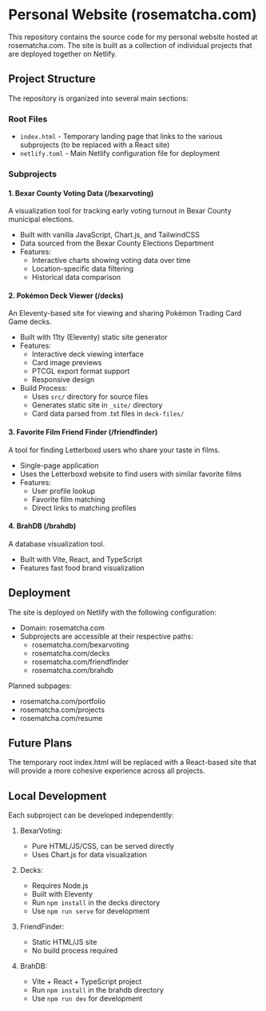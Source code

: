 # Personal Website (rosematcha.com)

This repository contains the source code for my personal website hosted at rosematcha.com. The site is built as a collection of individual projects that are deployed together on Netlify.

## Project Structure

The repository is organized into several main sections:

### Root Files
- `index.html` - Temporary landing page that links to the various subprojects (to be replaced with a React site)
- `netlify.toml` - Main Netlify configuration file for deployment

### Subprojects

#### 1. Bexar County Voting Data (/bexarvoting)
A visualization tool for tracking early voting turnout in Bexar County municipal elections.
- Built with vanilla JavaScript, Chart.js, and TailwindCSS
- Data sourced from the Bexar County Elections Department
- Features:
  - Interactive charts showing voting data over time
  - Location-specific data filtering
  - Historical data comparison

#### 2. Pokémon Deck Viewer (/decks)
An Eleventy-based site for viewing and sharing Pokémon Trading Card Game decks.
- Built with 11ty (Eleventy) static site generator
- Features:
  - Interactive deck viewing interface
  - Card image previews
  - PTCGL export format support
  - Responsive design
- Build Process:
  - Uses `src/` directory for source files
  - Generates static site in `_site/` directory
  - Card data parsed from .txt files in `deck-files/`

#### 3. Favorite Film Friend Finder (/friendfinder)
A tool for finding Letterboxd users who share your taste in films.
- Single-page application
- Uses the Letterboxd website to find users with similar favorite films
- Features:
  - User profile lookup
  - Favorite film matching
  - Direct links to matching profiles

#### 4. BrahDB (/brahdb)
A database visualization tool.
- Built with Vite, React, and TypeScript
- Features fast food brand visualization

## Deployment

The site is deployed on Netlify with the following configuration:
- Domain: rosematcha.com
- Subprojects are accessible at their respective paths:
  - rosematcha.com/bexarvoting
  - rosematcha.com/decks
  - rosematcha.com/friendfinder
  - rosematcha.com/brahdb

Planned subpages:
- rosematcha.com/portfolio
- rosematcha.com/projects
- rosematcha.com/resume

## Future Plans
The temporary root index.html will be replaced with a React-based site that will provide a more cohesive experience across all projects.

## Local Development

Each subproject can be developed independently:

1. BexarVoting:
   - Pure HTML/JS/CSS, can be served directly
   - Uses Chart.js for data visualization

2. Decks:
   - Requires Node.js
   - Built with Eleventy
   - Run `npm install` in the decks directory
   - Use `npm run serve` for development

3. FriendFinder:
   - Static HTML/JS site
   - No build process required

4. BrahDB:
   - Vite + React + TypeScript project
   - Run `npm install` in the brahdb directory
   - Use `npm run dev` for development